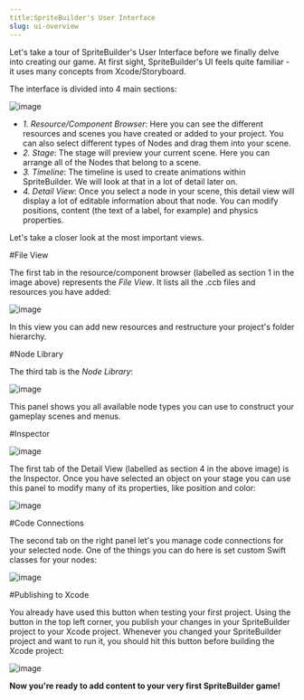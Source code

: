 ```yaml
---
title:SpriteBuilder's User Interface
slug: ui-overview
---
```


Let's take a tour of SpriteBuilder's User Interface before we finally delve into creating our game. At first sight, SpriteBuilder's UI feels quite familiar - it uses many concepts from Xcode/Storyboard.

The interface is divided into 4 main sections:

![image](https://s3.amazonaws.com/mgwu-misc/Spritebuilder+Tutorial/SBUI.png)

- *1. Resource/Component Browser*: Here you can see the different resources and scenes you have created or added to your project. You can also select different types of Nodes and drag them into your scene.
- *2. Stage*: The stage will preview your current scene. Here you can arrange all of the Nodes that belong to a scene.
- *3. Timeline*: The timeline is used to create animations within SpriteBuilder. We will look at that in a lot of detail later on.
- *4. Detail View*: Once you select a node in your scene, this detail view will display a lot of editable information about that node. You can modify positions, content (the text of a label, for example) and physics properties.

Let's take a closer look at the most important views.

#File View

The first tab in the resource/component browser (labelled as section 1 in the image above) represents the *File View*. It lists all the .ccb files and resources you have added:

![image](https://s3.amazonaws.com/mgwu-misc/Spritebuilder+Tutorial/Spritebuilder_FileView.png)

In this view you can add new resources and restructure your project's folder hierarchy.

#Node Library

The third tab is the *Node Library*:

![image](https://s3.amazonaws.com/mgwu-misc/Spritebuilder+Tutorial/Spritebuilder_NodeView.png)

This panel shows you all available node types you can use to construct your gameplay scenes and menus.

#Inspector

![image](https://s3.amazonaws.com/mgwu-misc/Spritebuilder+Tutorial/SBUI.png)

The first tab of the Detail View (labelled as section 4 in the above image) is the Inspector. Once you have selected an object on your stage you can use this panel to modify many of its properties, like position and color:

![image](https://s3.amazonaws.com/mgwu-misc/Spritebuilder+Tutorial/Spritebuilder_Inspector.png)

#Code Connections

The second tab on the right panel let's you manage code connections for your selected node. One of the things you can do here is set custom Swift classes for your nodes:

![image](https://s3.amazonaws.com/mgwu-misc/Spritebuilder+Tutorial/Spritebuilder_CodeConnections.png)

#Publishing to Xcode

You already have used this button when testing your first project. Using the button in the top left corner, you publish your changes in your SpriteBuilder project to your Xcode project. Whenever you changed your SpriteBuilder project and want to run it, you should hit this button before building the Xcode project:

![image](https://s3.amazonaws.com/mgwu-misc/Spritebuilder+Tutorial/Spritebuilder_Publish.png)

**Now you're ready to add content to your very first SpriteBuilder game!**
